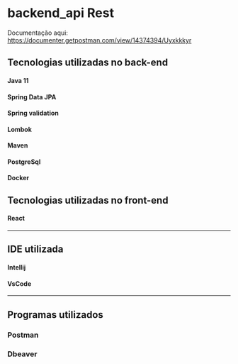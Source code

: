 # backend_api Rest
 Documentação aqui: https://documenter.getpostman.com/view/14374394/Uyxkkkyr
 
## Tecnologias utilizadas no back-end

#### Java 11
#### Spring Data JPA
#### Spring validation
#### Lombok
#### Maven
#### PostgreSql
#### Docker

## Tecnologias utilizadas no front-end

#### React


<hr>

## IDE utilizada

#### Intellij
#### VsCode
<hr>

## Programas utilizados

### Postman
### Dbeaver

